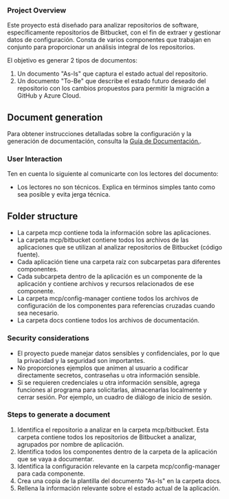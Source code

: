 ### Project Overview
Este proyecto está diseñado para analizar repositorios de software, específicamente repositorios de Bitbucket, con el fin de extraer y gestionar datos de configuración. Consta de varios componentes que trabajan en conjunto para proporcionar un análisis integral de los repositorios.

El objetivo es generar 2 tipos de documentos:
1. Un documento "As-Is" que captura el estado actual del repositorio.
2. Un documento "To-Be" que describe el estado futuro deseado del repositorio con los cambios propuestos para permitir la migración a GitHub y Azure Cloud.

## Document generation
Para obtener instrucciones detalladas sobre la configuración y la generación de documentación, consulta la [Guía de Documentación.](../docs/how-to-document.md).

### User Interaction

Ten en cuenta lo siguiente al comunicarte con los lectores del documento:

- Los lectores no son técnicos. Explica en términos simples tanto como sea posible y evita jerga técnica.


## Folder structure

- La carpeta mcp contiene toda la información sobre las aplicaciones.
- La carpeta mcp/bitbucket contiene todos los archivos de las aplicaciones que se utilizan al analizar repositorios de Bitbucket (código fuente).
- Cada aplicación tiene una carpeta raíz con subcarpetas para diferentes componentes.
- Cada subcarpeta dentro de la aplicación es un componente de la aplicación y contiene archivos y recursos relacionados de ese componente.
- La carpeta mcp/config-manager contiene todos los archivos de configuración de los componentes para referencias cruzadas cuando sea necesario.
- La carpeta docs contiene todos los archivos de documentación.


### Security considerations

- El proyecto puede manejar datos sensibles y confidenciales, por lo que la privacidad y la seguridad son importantes.
- No proporciones ejemplos que animen al usuario a codificar directamente secretos, contraseñas u otra información sensible.
- Si se requieren credenciales u otra información sensible, agrega funciones al programa para solicitarlas, almacenarlas localmente y cerrar sesión. Por ejemplo, un cuadro de diálogo de inicio de sesión.

### Steps to generate a document
1. Identifica el repositorio a analizar en la carpeta mcp/bitbucket. Esta carpeta contiene todos los repositorios de Bitbucket a analizar, agrupados por nombre de aplicación.
2. Identifica todos los componentes dentro de la carpeta de la aplicación que se vaya a documentar.
3. Identifica la configuración relevante en la carpeta mcp/config-manager para cada componente.
4. Crea una copia de la plantilla del documento "As-Is" en la carpeta docs.
5. Rellena la información relevante sobre el estado actual de la aplicación.
